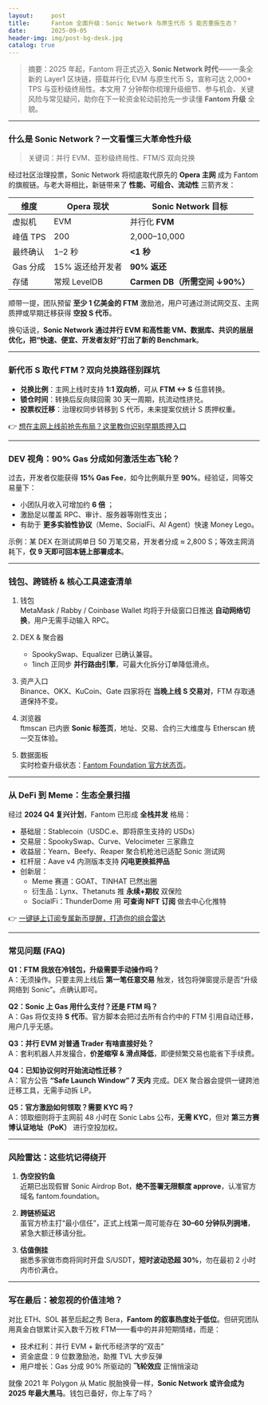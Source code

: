 ```yaml
---
layout:     post
title:      Fantom 全面升级：Sonic Network 与原生代币 S 能否重振生态？
date:       2025-09-05
header-img: img/post-bg-desk.jpg
catalog: true
---
```


> 摘要：2025 年起，Fantom 将正式迈入 **Sonic Network 时代**——一条全新的 Layer1 区块链，搭载并行化 EVM 与原生代币 S，宣称可达 2,000+ TPS 与亚秒级终局性。本文用 7 分钟帮你梳理升级细节、参与机会、关键风险与常见疑问，助你在下一轮资金轮动前抢先一步读懂 **Fantom 升级** 全貌。

---

### 什么是 Sonic Network？一文看懂三大革命性升级

> 关键词：并行 EVM、亚秒级终局性、FTM/S 双向兑换

经过社区治理投票，Sonic Network 将彻底取代原先的 **Opera 主网** 成为 Fantom 的旗舰链。与老大哥相比，新链带来了 **性能、可组合、流动性** 三箭齐发：

| 维度 | Opera 现状 | Sonic Network 目标 |
|---|---|---|
| 虚拟机 | EVM | 并行化 **FVM** |
| 峰值 TPS | 200 | 2,000–10,000 |
| 最终确认 | 1–2 秒 | **<1 秒** |
| Gas 分成 | 15% 返还给开发者 | **90% 返还** |
| 存储 | 常规 LevelDB | **Carmen DB（所需空间 ↓90%）** |

顺带一提，团队预留 **至少 1 亿美金的 FTM** 激励池，用户可通过测试网交互、主网质押或早期迁移获得 **空投 S 代币**。  

换句话说，**Sonic Network 通过并行 EVM 和高性能 VM、数据库、共识的层层优化，把“快速、便宜、开发者友好”打出了新的 Benchmark**。

---

### 新代币 S 取代 FTM？双向兑换路径别踩坑

- **兑换比例**：主网上线时支持 **1:1 双向桥**，可从 **FTM <-> S** 任意转换。  
- **锁仓时间**：转换后反向赎回需 30 天一周期，抗流动性挤兑。  
- **投票权迁移**：治理权同步转移到 S 代币，未来提案仅统计 S 质押权重。

👉 [想在主网上线前抢先布局？这里教你识别早期质押入口](https://okxdog.com/)

---

### DEV 视角：90% Gas 分成如何激活生态飞轮？

过去，开发者仅能获得 **15% Gas Fee**，如今比例飙升至 **90%**。经验证，同等交易量下：

- 小团队月收入可增加约 **6 倍** ；
- 激励足以覆盖 RPC、审计、服务器等刚性支出；
- 有助于 **更多实验性协议**（Meme、SocialFi、AI Agent）快速 Money Lego。

示例：某 DEX 在测试网单日 50 万笔交易，开发者分成 ≈ 2,800 S；等效主网消耗下，**仅 9 天即可回本链上部署成本**。

---

### 钱包、跨链桥 & 核心工具速查清单

1. 钱包  
   MetaMask / Rabby / Coinbase Wallet 均将于升级窗口日推送 **自动网络切换**，用户无需手动输入 RPC。

2. DEX & 聚合器  
   - SpookySwap、Equalizer 已确认兼容。  
   - 1inch 正同步 **并行路由引擎**，可最大化拆分订单降低滑点。

3. 资产入口  
   Binance、OKX、KuCoin、Gate 四家将在 **当晚上线 S 交易对**，FTM 存取通道保持不变。

4. 浏览器  
   ftmscan 已内嵌 **Sonic 标签页**，地址、交易、合约三大维度与 Etherscan 统一交互体验。

5. 数据面板  
   实时检查升级状态：[Fantom Foundation 官方状态页](https://fantom.foundation/sonicStatus)。

---

### 从 DeFi 到 Meme：生态全景扫描

经过 **2024 Q4 复兴计划**，Fantom 已形成 **全栈并发** 格局：

- 基础层：Stablecoin（USDC.e、即将原生支持的 USDs）  
- 交易层：SpookySwap、Curve、Velocimeter 三家鼎立  
- 收益层：Yearn、Beefy、Reaper 聚合机枪池已适配 Sonic 测试网  
- 杠杆层：Aave v4 内测版本支持 **闪电更换抵押品**  
- 创新层：  
  - Meme 赛道：GOAT、TINHAT 已然出圈  
  - 衍生品：Lynx、Thetanuts 推 **永续+期权** 双保险  
  - SocialFi：ThunderDome 用 **可查询 NFT 订阅** 做去中心化推特

👉 [一键链上订阅专属新币提醒，打造你的组合雷达](https://okxdog.com/)

---

### 常见问题 (FAQ)

**Q1：FTM 我放在冷钱包，升级需要手动操作吗？**  
A：无须操作。只要主网上线后 **第一笔任意交易** 触发，钱包将弹窗提示是否“升级网络到 Sonic”。点确认即可。

**Q2：Sonic 上 Gas 用什么支付？还是 FTM 吗？**  
A：Gas 将仅支持 **S 代币**。官方脚本会把过去所有合约中的 FTM 引用自动迁移，用户几乎无感。

**Q3：并行 EVM 对普通 Trader 有啥直接好处？**  
A：套利机器人并发撮合，**价差缩窄 & 滑点降低**，即便频繁交易也能省下手续费。

**Q4：已知协议何时开始流动性迁移？**  
A：官方公告 **“Safe Launch Window” 7 天内** 完成。DEX 聚合器会提供一键跨池迁移工具，无需手动拆 LP。

**Q5：官方激励如何领取？需要 KYC 吗？**  
A：领取细则将于主网前 48 小时在 Sonic Labs 公布，**无需 KYC**，但对 **第三方赛博认证地址（PoK）** 进行空投加权。

---

### 风险雷达：这些坑记得绕开

1. **伪空投钓鱼**  
   近期已出现假冒 Sonic Airdrop Bot，**绝不签署无限额度 approve**，认准官方域名 fantom.foundation。

2. **跨链桥延迟**  
   虽官方桥主打“最小信任”，正式上线第一周可能存在 **30–60 分钟队列拥堵**，紧急大额迁移请分批。

3. **估值倒挂**  
   据悉多家做市商将同时开盘 S/USDT，**短时波动恐超 30%**，勿在最初 2 小时内市价满仓。

---

### 写在最后：被忽视的价值洼地？

对比 ETH、SOL 甚至后起之秀 Bera，**Fantom 的叙事热度处于低位**。但研究团队用真金白银累计买入数千万枚 FTM——看中的并非短期情绪，而是：

- 技术红利：并行 EVM + 新代币经济学的“双击”  
- 资金底盘：9 位数激励池，助推 TVL 大步反弹  
- 用户增长：Gas 分成 90% 所驱动的 **飞轮效应** 正悄悄滚动

就像 2021 年 Polygon 从 Matic 脱胎换骨一样，**Sonic Network 或许会成为 2025 年最大黑马**。钱包已备好，你上车了吗？